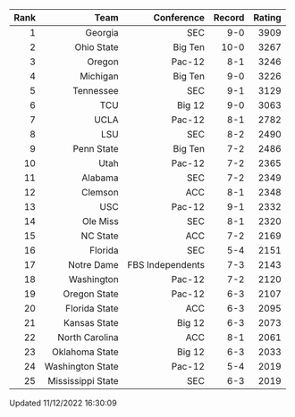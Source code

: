 | Rank  | Team                 | Conference           | Record   | Rating |
| ---:  | ---:                 | ---:                 | ---:     | ---:   |
| 1     | Georgia              | SEC                  | 9-0      | 3909   |
| 2     | Ohio State           | Big Ten              | 10-0     | 3267   |
| 3     | Oregon               | Pac-12               | 8-1      | 3246   |
| 4     | Michigan             | Big Ten              | 9-0      | 3226   |
| 5     | Tennessee            | SEC                  | 9-1      | 3129   |
| 6     | TCU                  | Big 12               | 9-0      | 3063   |
| 7     | UCLA                 | Pac-12               | 8-1      | 2782   |
| 8     | LSU                  | SEC                  | 8-2      | 2490   |
| 9     | Penn State           | Big Ten              | 7-2      | 2486   |
| 10    | Utah                 | Pac-12               | 7-2      | 2365   |
| 11    | Alabama              | SEC                  | 7-2      | 2349   |
| 12    | Clemson              | ACC                  | 8-1      | 2348   |
| 13    | USC                  | Pac-12               | 9-1      | 2332   |
| 14    | Ole Miss             | SEC                  | 8-1      | 2320   |
| 15    | NC State             | ACC                  | 7-2      | 2169   |
| 16    | Florida              | SEC                  | 5-4      | 2151   |
| 17    | Notre Dame           | FBS Independents     | 7-3      | 2143   |
| 18    | Washington           | Pac-12               | 7-2      | 2120   |
| 19    | Oregon State         | Pac-12               | 6-3      | 2107   |
| 20    | Florida State        | ACC                  | 6-3      | 2095   |
| 21    | Kansas State         | Big 12               | 6-3      | 2073   |
| 22    | North Carolina       | ACC                  | 8-1      | 2061   |
| 23    | Oklahoma State       | Big 12               | 6-3      | 2033   |
| 24    | Washington State     | Pac-12               | 5-4      | 2019   |
| 25    | Mississippi State    | SEC                  | 6-3      | 2019   |

Updated 11/12/2022 16:30:09
